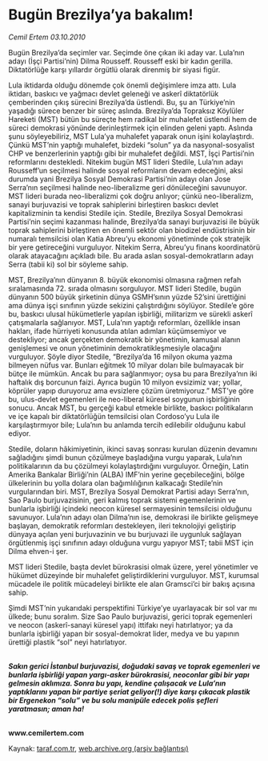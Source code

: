 # Bugün Brezilya’ya bakalım!

*Cemil Ertem 03.10.2010*

<div class="yazi"><p>Bugün Brezilya’da seçimler var. Seçimde öne çıkan iki aday var. Lula’nın adayı (İşçi Partisi’nin) Dilma Rousseff. Rousseff eski bir kadın gerilla. Diktatörlüğe karşı yıllardır örgütlü olarak direnmiş bir siyasi figür.</p>
<p>Lula iktidarda olduğu dönemde çok önemli değişimlere imza attı. Lula iktidarı, baskıcı ve yağmacı devlet geleneği ve askerî diktatörlük çemberinden çıkış sürecini Brezilya’da üstlendi. Bu, şu an Türkiye’nin yaşadığı sürece benzer bir süreç aslında. Brezilya’da Topraksız Köylüler Hareketi (MST) bütün bu süreçte hem radikal bir muhalefet üstlendi hem de süreci demokrasi yönünde derinleştirmek için elinden geleni yaptı. Aslında şunu söyleyebiliriz, MST Lula’ya muhalefet yaparak onun işini kolaylaştırdı. Çünkü MST’nin yaptığı muhalefet, bizdeki “solun” ya da nasyonal-sosyalist CHP ve benzerlerinin yaptığı gibi bir muhalefet değildi. MST, İşçi Partisi’nin reformlarını destekledi. Nitekim bugün MST lideri Stedile, Lula’nın adayı Rousseff’un seçilmesi halinde sosyal reformların devam edeceğini, aksi durumda yani Brezilya Sosyal Demokrasi Partisi’nin adayı olan Jose Serra’nın seçilmesi halinde neo-liberalizme geri dönüleceğini savunuyor. MST lideri burada neo-liberalizmi çok doğru anlıyor; çünkü neo-liberalizm, sanayi burjuvazisi ve toprak sahiplerini birleştiren baskıcı devlet kapitalizminin ta kendisi Stedile için. Stedile, Brezilya Sosyal Demokrasi Partisi’nin seçimi kazanması halinde, Brezilya’da sanayi burjuvazisi ile büyük toprak sahiplerini birleştiren en önemli sektör olan biodizel endüstrisinin bir numaralı temsilcisi olan Katia Abreu’yu ekonomi yönetiminde çok stratejik bir yere getireceğini vurguluyor. Nitekim Serra, Abreu’yu finans koordinatörü olarak atayacağını açıkladı bile. Bu arada aslan sosyal-demokratların adayı Serra (tabii ki) sol bir söyleme sahip. </p>
<p>MST, Brezilya’nın dünyanın 8. büyük ekonomisi olmasına rağmen refah sıralamasında 72. sırada olmasını sorguluyor. MST lideri Stedile, bugün dünyanın 500 büyük şirketinin dünya GSMH’sının yüzde 52’sini ürettiğini ama dünya işçi sınıfının yüzde sekizini çalıştırdığını söylüyor. Stedile’e göre bu, baskıcı ulusal hükümetlerle yapılan işbirliği, militarizm ve sürekli askerî çatışmalarla sağlanıyor. MST, Lula’nın yaptığı reformları, özellikle insan hakları, ifade hürriyeti konusunda atılan adımları küçümsemiyor ve destekliyor; ancak gerçekten demokratik bir yönetimin, kamusal alanın genişlemesi ve onun yönetiminin demokratikleşmesiyle olacağını vurguluyor. Şöyle diyor Stedile, “Brezilya’da 16 milyon okuma yazma bilmeyen nüfus var. Bunları eğitmek 10 milyar doları bile bulmayacak bir bütçe ile mümkün. Ancak bu para sağlanmıyor; oysa bu para Brezilya’nın iki haftalık dış borcunun faizi. Ayrıca bugün 10 milyon evsizimiz var; yollar, köprüler yapıp duruyoruz ama evsizlere çözüm üretmiyoruz.” MST’ye göre bu, ulus-devlet egemenleri ile neo-liberal küresel soygunun işbirliğinin sonucu. Ancak MST, bu gerçeği kabul etmekle birlikte, baskıcı politikaların ve içe kapalı bir diktatörlüğün temsilcisi olan Cordoso’yu Lula ile karşılaştırmıyor bile; Lula’nın bu anlamda tercih edilebilir olduğunu kabul ediyor. </p>
<p>Stedile, doların hâkimiyetinin, ikinci savaş sonrası kurulan düzenin devamını sağladığını şimdi bunun çözülmeye başladığına vurgu yaparak, Lula’nın politikalarının da bu çözülmeyi kolaylaştırdığını vurguluyor. Örneğin, Latin Amerika Bankalar Birliği’nin (ALBA) IMF’nin yerine geçebileceğini, bölge ülkelerinin bu yolla dolara olan bağımlılığının kalkacağı Stedile’nin vurgularından biri. MST, Brezilya Sosyal Demokrat Partisi adayı Serra’nın, Sao Paulo burjuvazisinin, geri kalmış toprak sistemi egemenlerinin ve bunlarla işbirliği içindeki neocon küresel sermayesinin temsilcisi olduğunu savunuyor. Lula’nın adayı olan Dilma’nın ise, demokrasi ile birlikte gelişmeye başlayan, demokratik reformları destekleyen, ileri teknolojiyi geliştirip dünyaya açılan yeni burjuvazinin ve bu burjuvazi ile uygunluk sağlayan örgütlenmiş işçi sınıfının adayı olduğuna vurgu yapıyor MST; tabii MST için Dilma ehven-i şer. </p>
<p>MST lideri Stedile, başta devlet bürokrasisi olmak üzere, yerel yönetimler ve hükümet düzeyinde bir muhalefet geliştirdiklerini vurguluyor. MST, kurumsal mücadele ile politik mücadeleyi birlikte ele alan Gramsci’ci bir bakış açısına sahip. </p>
<p>Şimdi MST’nin yukarıdaki perspektifini Türkiye’ye uyarlayacak bir sol var mı ülkede; bunu soralım. Size Sao Paulo burjuvazisi, gerici toprak egemenleri ve neocon (askerî-sanayi küresel yapı) ittifakı neyi hatırlatıyor; ya da bunlarla işbirliği yapan bir sosyal-demokrat lider, medya ve bu yapının ürettiği plastik “sol” neyi hatırlatıyor. </p>
<p><b><i><br/>Sakın gerici İstanbul burjuvazisi, doğudaki savaş ve toprak egemenleri ve bunlarla işbirliği yapan yargı-asker bürokrasisi, neoconlar gibi bir yapı gelmesin aklımıza. Sonra bu yapı, kendine çalışacak ve Lula’nın yaptıklarını yapan bir partiye şeriat geliyor(!) diye karşı çıkacak plastik bir Ergenekon “solu” ve bu solu manipüle edecek polis şefleri yaratmasın; aman ha!</i></b></p>
<p><b><br/>www.cemilertem.com</b> </p></div>

Kaynak: [taraf.com.tr](http://www.taraf.com.tr:80/cemil-ertem/makale-bugun-brezilya-ya-bakalim.htm), [web.archive.org (arşiv bağlantısı)](http://web.archive.org/web/20101006004231/http://www.taraf.com.tr:80/cemil-ertem/makale-bugun-brezilya-ya-bakalim.htm)
